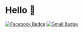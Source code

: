 # Hello 👋
<div align=left>

  [![Facebook Badge](https://img.shields.io/badge/facebook-1877f2?style=flat-square&logo=facebook&logoColor=white&link=https://www.facebook.com/NamDoubleY)](https://www.facebook.com/NamDoubleY/)
  [![Gmail Badge](https://img.shields.io/badge/Gmail-d14836?style=flat-square&logo=Gmail&logoColor=white&link=mailto:DoubleY031223@gmail.com)](mailto:DoubleY031223@gmail.com)
	
</div>
<!--
**llist-df/llist-df** is a ✨ _special_ ✨ repository because its `README.md` (this file) appears on your GitHub profile.

Here are some ideas to get you started:

- 🔭 I’m currently working on ...
- 🌱 I’m currently learning ...
- 👯 I’m looking to collaborate on ...
- 🤔 I’m looking for help with ...
- 💬 Ask me about ...
- 📫 How to reach me: ...
- 😄 Pronouns: ...
- ⚡ Fun fact: ...
-->
